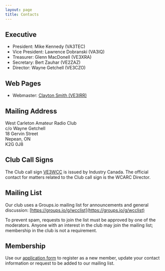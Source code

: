 ```yaml
---
layout: page
title: Contacts
---
```

## Executive
* President: Mike Kennedy (VA3TEC)
* Vice President: Lawrence Dobranski (VA3IQ)
* Treasurer: Glenn MacDonell (VE3XRA)
* Secretary: Bert Zauhar (VE2ZAZ)
* Director: Wayne Getchell (VE3CZO)

## Web Pages
* Webmaster: [Clayton Smith (VE3IRR)](mailto:argilo@gmail.com)

## Mailing Address
West Carleton Amateur Radio Club  
c/o Wayne Getchell  
18 Gervin Street  
Nepean, ON  
K2G 0J8

## Club Call Signs
The Club call sign [VE3WCC](https://www.qrz.com/db/ve3wcc) is issued by Industry
Canada. The official contact for matters related to the Club call sign is the
WCARC Director.

## Mailing List
Our club uses a Groups.io mailing list for announcements and general discussion:
[https://groups.io/g/wcclist](https://groups.io/g/wcclist)

To prevent spam, requests to join the list must be approved by one of the moderators.
Anyone with an interest in the club may join the mailing list; membership in the club
is not a requirement.

## Membership

Use our [application form](application.html) to register as a new member, update
your contact information or request to be added to our mailing list.

